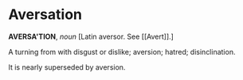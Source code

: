 # Aversation

**AVERSA'TION**, _noun_ \[Latin aversor. See [[Avert]].\]

A turning from with disgust or dislike; aversion; hatred; disinclination.

It is nearly superseded by aversion.